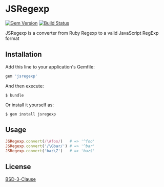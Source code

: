 # JSRegexp

[![Gem Version](https://badge.fury.io/rb/jsregexp.svg)](https://badge.fury.io/rb/jsregexp)
[![Build Status](https://travis-ci.org/lucerion/jsregexp.svg?branch=master)](https://travis-ci.org/lucerion/jsregexp)

JSRegexp is a converter from Ruby Regexp to a valid JavaScript RegExp format


## Installation

Add this line to your application's Gemfile:

```ruby
gem 'jsregexp'
```

And then execute:

    $ bundle

Or install it yourself as:

    $ gem install jsregexp


## Usage

``` ruby
JSRegexp.convert(/\Afoo/)   # => '^foo'
JSRegexp.convert('/\Gbar/') # => '^bar'
JSRegexp.convert('baz\Z')   # => 'baz$'
```


## License

[BSD-3-Clause](LICENSE)
